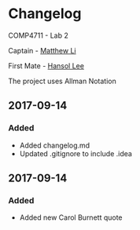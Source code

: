 # Changelog
COMP4711 - Lab 2

Captain - [Matthew Li](http://github.com/itsmattli)

First Mate - [Hansol Lee](http://github.com/leehansol1993)

The project uses Allman Notation

## 2017-09-14
### Added
- Added changelog.md
- Updated .gitignore to include .idea

## 2017-09-14
### Added
- Added new Carol Burnett quote

